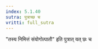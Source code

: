 ```yaml
---
index: 5.1.40
sutra: पुत्राच्छ च
vritti: full_sutra
---
```


"तस्य निमित्तं संयोगोत्पातौ" इति पुत्रात् यत् छः च